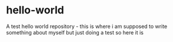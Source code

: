 # hello-world
A test hello world repository - this is where i am supposed to write something about myself but just doing a test so here it is
